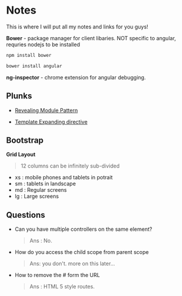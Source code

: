 Notes
========================================

This is where I will put all my notes and links for you guys!

**Bower** - package manager for client libaries. NOT specific to angular, requries nodejs to be installed

```bash
npm install bower
```

```bash
bower install angular
```

**ng-inspector** - chrome extension for angular debugging. 

Plunks
-----------------
* [Revealing Module Pattern](http://plnkr.co/edit/BMvCJ4eXE1nDVBFb91YY?p=preview)

* [Template Expanding directive](http://plnkr.co/edit/tpl:rfqcl9AHEoJZEEJxyNn2?p=preview)
    
Bootstrap
------------------

**Grid Layout**
> 12 columns can be infinitely sub-divided

* xs : mobile phones and tablets in potrait
* sm : tablets in landscape
* md : Regular screens
* lg : Large screens



Questions
-----------------
* Can you have multiple controllers on the same element? 
    
    > Ans : No.
    
* How do you access the child scope from parent scope
	
    > Ans: you don't. more on this later...

* How to remove the # form the URL
	> Ans : HTML 5 style routes.
